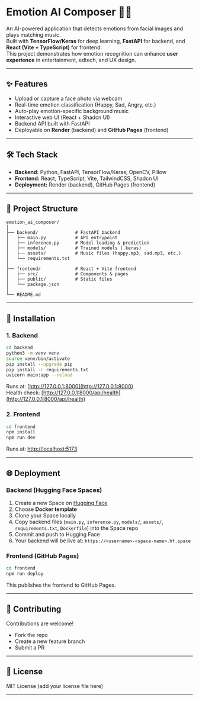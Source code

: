 # Emotion AI Composer 🎵🤖

An AI-powered application that detects emotions from facial images and plays matching music.  
Built with **TensorFlow/Keras** for deep learning, **FastAPI** for backend, and **React (Vite + TypeScript)** for frontend.  
This project demonstrates how emotion recognition can enhance **user experience** in entertainment, edtech, and UX design.

---

## ✨ Features
- Upload or capture a face photo via webcam
- Real-time emotion classification (Happy, Sad, Angry, etc.)
- Auto-play emotion-specific background music
- Interactive web UI (React + Shadcn UI)
- Backend API built with FastAPI
- Deployable on **Render** (backend) and **GitHub Pages** (frontend)

---

## 🛠 Tech Stack
- **Backend:** Python, FastAPI, TensorFlow/Keras, OpenCV, Pillow
- **Frontend:** React, TypeScript, Vite, TailwindCSS, Shadcn UI
- **Deployment:** Render (backend), GitHub Pages (frontend)

---

## 📂 Project Structure
```
emotion_ai_composer/
│
├── backend/              # FastAPI backend
│   ├── main.py           # API entrypoint
│   ├── inference.py      # Model loading & prediction
│   ├── models/           # Trained models (.keras)
│   ├── assets/           # Music files (happy.mp3, sad.mp3, etc.)
│   └── requirements.txt
│
├── frontend/             # React + Vite frontend
│   ├── src/              # Components & pages
│   ├── public/           # Static files
│   └── package.json
│
└── README.md
```

---

## 🚀 Installation

### 1. Backend
```bash
cd backend
python3 -m venv venv
source venv/bin/activate
pip install --upgrade pip
pip install -r requirements.txt
uvicorn main:app --reload
```
Runs at: [http://127.0.0.1:8000](http://127.0.0.1:8000)  
Health check: [http://127.0.0.1:8000/api/health](http://127.0.0.1:8000/api/health)

### 2. Frontend
```bash
cd frontend
npm install
npm run dev
```
Runs at: [http://localhost:5173](http://localhost:5173)

---

## 🌐 Deployment

### Backend (Hugging Face Spaces)
1. Create a new Space on [Hugging Face](https://huggingface.co/spaces)  
2. Choose **Docker template**  
3. Clone your Space locally  
4. Copy backend files (`main.py`, `inference.py`, `models/`, `assets/`, `requirements.txt`, `Dockerfile`) into the Space repo  
5. Commit and push to Hugging Face  
6. Your backend will be live at: `https://<username>-<space-name>.hf.space`

### Frontend (GitHub Pages)
```bash
cd frontend
npm run deploy
```
This publishes the frontend to GitHub Pages.

---

## 🤝 Contributing
Contributions are welcome!  
- Fork the repo
- Create a new feature branch
- Submit a PR

---

## 📄 License
MIT License (add your license file here)


---
